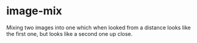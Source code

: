 # image-mix
Mixing two images into one which when looked from a distance looks like the first one, but looks like a second one up close.
